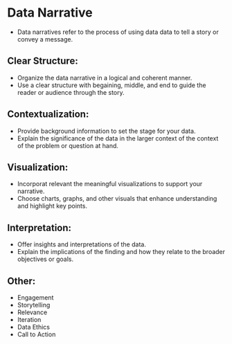 # Data Narrative
- Data narratives refer to the process of using data data to tell a story or convey a message.
## Clear Structure:
- Organize the data narrative in a logical and coherent manner.
- Use a clear structure with begaining, middle, and end to guide the reader or audience through the story.
 ## Contextualization:
 - Provide background information to set the stage for your data.
 - Explain the significance of the data in the larger context of the context of the problem or question at hand.
## Visualization:
- Incorporat relevant the meaningful visualizations to support your narrative.
- Choose charts, graphs, and other visuals that enhance understanding and highlight key points.
## Interpretation:
- Offer insights and interpretations of the data.
- Explain the implications of the finding and how they relate to the broader objectives or goals.
## Other:
- Engagement
- Storytelling
- Relevance
- Iteration
- Data Ethics
- Call to Action
  
